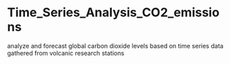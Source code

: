 # Time_Series_Analysis_CO2_emissions
analyze and  forecast global carbon dioxide levels based on time series data gathered from volcanic research stations
